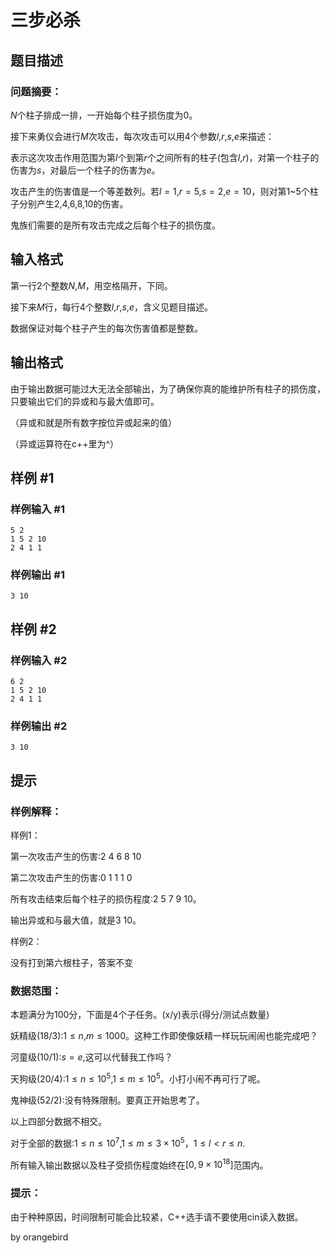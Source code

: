 # 三步必杀

## 题目描述

### 问题摘要：

$N$个柱子排成一排，一开始每个柱子损伤度为0。

接下来勇仪会进行$M$次攻击，每次攻击可以用4个参数$l$,$r$,$s$,$e$来描述：

表示这次攻击作用范围为第$l$个到第$r$个之间所有的柱子(包含$l$,$r$)，对第一个柱子的伤害为$s$，对最后一个柱子的伤害为$e$。

攻击产生的伤害值是一个等差数列。若$l=1$,$r=5$,$s=2$,$e=10$，则对第1~5个柱子分别产生2,4,6,8,10的伤害。

鬼族们需要的是所有攻击完成之后每个柱子的损伤度。

## 输入格式

第一行2个整数$N$,$M$，用空格隔开，下同。

接下来$M$行，每行4个整数$l$,$r$,$s$,$e$，含义见题目描述。

数据保证对每个柱子产生的每次伤害值都是整数。


## 输出格式

由于输出数据可能过大无法全部输出，为了确保你真的能维护所有柱子的损伤度，只要输出它们的异或和与最大值即可。

（异或和就是所有数字按位异或起来的值）

（异或运算符在c++里为^）

## 样例 #1

### 样例输入 #1
```
5 2
1 5 2 10
2 4 1 1
```

### 样例输出 #1

```
3 10
```

## 样例 #2

### 样例输入 #2
```
6 2
1 5 2 10
2 4 1 1
```

### 样例输出 #2

```
3 10
```

## 提示

### 样例解释：

样例1：

第一次攻击产生的伤害:2 4 6 8 10

第二次攻击产生的伤害:0 1 1 1 0

所有攻击结束后每个柱子的损伤程度:2 5 7 9 10。

输出异或和与最大值，就是3 10。

样例2：

没有打到第六根柱子，答案不变

### 数据范围：

本题满分为100分，下面是4个子任务。(x/y)表示(得分/测试点数量)

妖精级(18/3):$1\leqslant n$,$m\leqslant1000$。这种工作即使像妖精一样玩玩闹闹也能完成吧？

河童级(10/1):$s=e$,这可以代替我工作吗？

天狗级(20/4):$1\leqslant n\leqslant10^5$,$1\leqslant m\leqslant10^5$。小打小闹不再可行了呢。

鬼神级(52/2):没有特殊限制。要真正开始思考了。

以上四部分数据不相交。

对于全部的数据:$1\leqslant n\leqslant10^7$,$1\leqslant m\leqslant3\times 10^5$，$1\leqslant l<r\leqslant n$.

所有输入输出数据以及柱子受损伤程度始终在$[0,9\times 10^{18}]$范围内。

### 提示：

由于种种原因，时间限制可能会比较紧，C++选手请不要使用cin读入数据。


by orangebird

